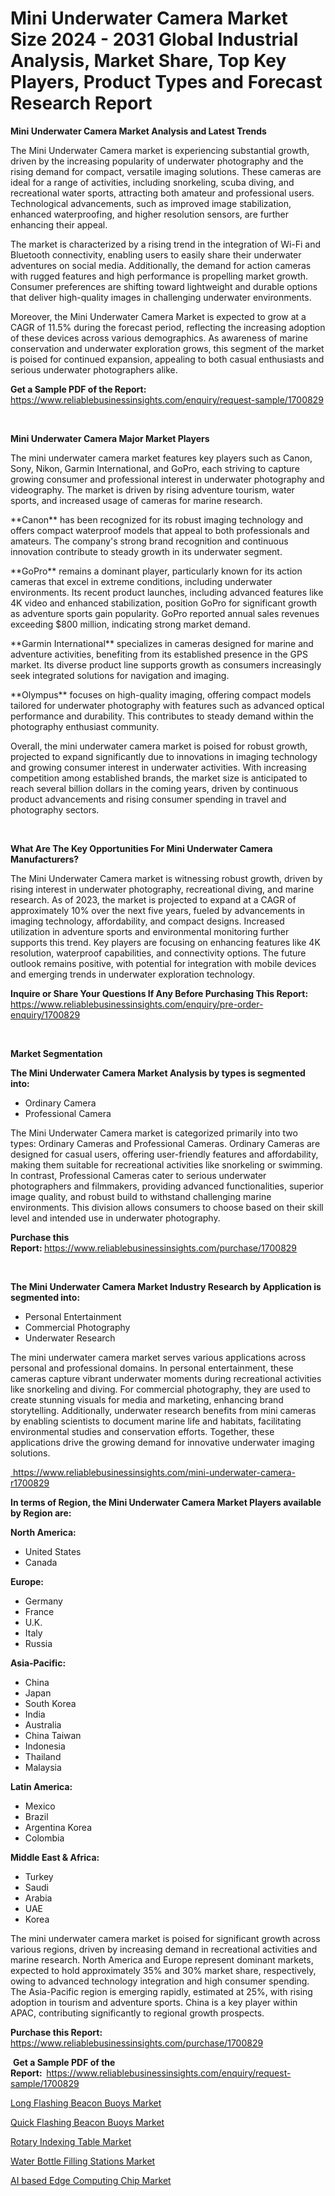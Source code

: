 <p><h1>Mini Underwater Camera Market Size 2024 - 2031 Global Industrial Analysis, Market Share, Top Key Players, Product Types and Forecast Research Report</h1></p><p><strong>Mini Underwater Camera Market Analysis and Latest Trends</strong></p>
<p><p>The Mini Underwater Camera market is experiencing substantial growth, driven by the increasing popularity of underwater photography and the rising demand for compact, versatile imaging solutions. These cameras are ideal for a range of activities, including snorkeling, scuba diving, and recreational water sports, attracting both amateur and professional users. Technological advancements, such as improved image stabilization, enhanced waterproofing, and higher resolution sensors, are further enhancing their appeal.</p><p>The market is characterized by a rising trend in the integration of Wi-Fi and Bluetooth connectivity, enabling users to easily share their underwater adventures on social media. Additionally, the demand for action cameras with rugged features and high performance is propelling market growth. Consumer preferences are shifting toward lightweight and durable options that deliver high-quality images in challenging underwater environments.</p><p>Moreover, the Mini Underwater Camera Market is expected to grow at a CAGR of 11.5% during the forecast period, reflecting the increasing adoption of these devices across various demographics. As awareness of marine conservation and underwater exploration grows, this segment of the market is poised for continued expansion, appealing to both casual enthusiasts and serious underwater photographers alike.</p></p>
<p><strong>Get a Sample PDF of the Report:&nbsp;</strong> <a href="https://www.reliablebusinessinsights.com/enquiry/request-sample/1700829?utm_campaign=41&utm_medium=2&utm_source=Github&utm_content=ia&utm_term=30102024&utm_id=mini-underwater-camera">https://www.reliablebusinessinsights.com/enquiry/request-sample/1700829</a></p>
<p>&nbsp;</p>
<p><strong>Mini Underwater Camera Major Market Players</strong></p>
<p><p>The mini underwater camera market features key players such as Canon, Sony, Nikon, Garmin International, and GoPro, each striving to capture growing consumer and professional interest in underwater photography and videography. The market is driven by rising adventure tourism, water sports, and increased usage of cameras for marine research.</p><p>**Canon** has been recognized for its robust imaging technology and offers compact waterproof models that appeal to both professionals and amateurs. The company's strong brand recognition and continuous innovation contribute to steady growth in its underwater segment.</p><p>**GoPro** remains a dominant player, particularly known for its action cameras that excel in extreme conditions, including underwater environments. Its recent product launches, including advanced features like 4K video and enhanced stabilization, position GoPro for significant growth as adventure sports gain popularity. GoPro reported annual sales revenues exceeding $800 million, indicating strong market demand.</p><p>**Garmin International** specializes in cameras designed for marine and adventure activities, benefiting from its established presence in the GPS market. Its diverse product line supports growth as consumers increasingly seek integrated solutions for navigation and imaging.</p><p>**Olympus** focuses on high-quality imaging, offering compact models tailored for underwater photography with features such as advanced optical performance and durability. This contributes to steady demand within the photography enthusiast community.</p><p>Overall, the mini underwater camera market is poised for robust growth, projected to expand significantly due to innovations in imaging technology and growing consumer interest in underwater activities. With increasing competition among established brands, the market size is anticipated to reach several billion dollars in the coming years, driven by continuous product advancements and rising consumer spending in travel and photography sectors.</p></p>
<p>&nbsp;</p>
<p><strong>What Are The Key Opportunities For Mini Underwater Camera Manufacturers?</strong></p>
<p><p>The Mini Underwater Camera market is witnessing robust growth, driven by rising interest in underwater photography, recreational diving, and marine research. As of 2023, the market is projected to expand at a CAGR of approximately 10% over the next five years, fueled by advancements in imaging technology, affordability, and compact designs. Increased utilization in adventure sports and environmental monitoring further supports this trend. Key players are focusing on enhancing features like 4K resolution, waterproof capabilities, and connectivity options. The future outlook remains positive, with potential for integration with mobile devices and emerging trends in underwater exploration technology.</p></p>
<p><strong>Inquire or Share Your Questions If Any Before Purchasing This Report:</strong> <a href="https://www.reliablebusinessinsights.com/enquiry/pre-order-enquiry/1700829?utm_campaign=41&utm_medium=2&utm_source=Github&utm_content=ia&utm_term=30102024&utm_id=mini-underwater-camera">https://www.reliablebusinessinsights.com/enquiry/pre-order-enquiry/1700829</a></p>
<p>&nbsp;</p>
<p><strong>Market Segmentation</strong></p>
<p><strong>The Mini Underwater Camera Market Analysis by types is segmented into:</strong></p>
<p><ul><li>Ordinary Camera</li><li>Professional Camera</li></ul></p>
<p><p>The Mini Underwater Camera market is categorized primarily into two types: Ordinary Cameras and Professional Cameras. Ordinary Cameras are designed for casual users, offering user-friendly features and affordability, making them suitable for recreational activities like snorkeling or swimming. In contrast, Professional Cameras cater to serious underwater photographers and filmmakers, providing advanced functionalities, superior image quality, and robust build to withstand challenging marine environments. This division allows consumers to choose based on their skill level and intended use in underwater photography.</p></p>
<p><strong>Purchase this Report:&nbsp;</strong><a href="https://www.reliablebusinessinsights.com/purchase/1700829?utm_campaign=41&utm_medium=2&utm_source=Github&utm_content=ia&utm_term=30102024&utm_id=mini-underwater-camera">https://www.reliablebusinessinsights.com/purchase/1700829</a></p>
<p>&nbsp;</p>
<p><strong>The Mini Underwater Camera Market Industry Research by Application is segmented into:</strong></p>
<p><ul><li>Personal Entertainment</li><li>Commercial Photography</li><li>Underwater Research</li></ul></p>
<p><p>The mini underwater camera market serves various applications across personal and professional domains. In personal entertainment, these cameras capture vibrant underwater moments during recreational activities like snorkeling and diving. For commercial photography, they are used to create stunning visuals for media and marketing, enhancing brand storytelling. Additionally, underwater research benefits from mini cameras by enabling scientists to document marine life and habitats, facilitating environmental studies and conservation efforts. Together, these applications drive the growing demand for innovative underwater imaging solutions.</p></p>
<p><a href="https://www.reliablebusinessinsights.com/mini-underwater-camera-r1700829?utm_campaign=41&utm_medium=2&utm_source=Github&utm_content=ia&utm_term=30102024&utm_id=mini-underwater-camera">&nbsp;https://www.reliablebusinessinsights.com/mini-underwater-camera-r1700829</a></p>
<p><strong>In terms of Region, the Mini Underwater Camera Market Players available by Region are:</strong></p>
<p>
    <p> <strong> North America: </strong>
        <ul>
            <li>United States</li>
            <li>Canada</li>
        </ul>
        </p> 
    <p> <strong> Europe: </strong>
        <ul>
            <li>Germany</li>
            <li>France</li>
            <li>U.K.</li>
            <li>Italy</li>
            <li>Russia</li>
        </ul>
        </p> 
    <p> <strong> Asia-Pacific: </strong>
        <ul>
            <li>China</li>
            <li>Japan</li>
            <li>South Korea</li>
            <li>India</li>
            <li>Australia</li>
            <li>China Taiwan</li>
            <li>Indonesia</li>
            <li>Thailand</li>
            <li>Malaysia</li>
        </ul>
        </p> 
    <p> <strong> Latin America: </strong>
        <ul>
            <li>Mexico</li>
            <li>Brazil</li>
            <li>Argentina Korea</li>
            <li>Colombia</li>
        </ul>
        </p> 
    <p> <strong> Middle East & Africa: </strong>
        <ul>
            <li>Turkey</li>
            <li>Saudi</li>
            <li>Arabia</li>
            <li>UAE</li>
            <li>Korea</li>
        </ul>
    </p>
    </p>
<p><p>The mini underwater camera market is poised for significant growth across various regions, driven by increasing demand in recreational activities and marine research. North America and Europe represent dominant markets, expected to hold approximately 35% and 30% market share, respectively, owing to advanced technology integration and high consumer spending. The Asia-Pacific region is emerging rapidly, estimated at 25%, with rising adoption in tourism and adventure sports. China is a key player within APAC, contributing significantly to regional growth prospects.</p></p>
<p><strong>Purchase this Report: </strong><a href="https://www.reliablebusinessinsights.com/purchase/1700829?utm_campaign=41&utm_medium=2&utm_source=Github&utm_content=ia&utm_term=30102024&utm_id=mini-underwater-camera">https://www.reliablebusinessinsights.com/purchase/1700829</a></p>
<p>&nbsp;<strong>Get a Sample PDF of the Report:&nbsp;&nbsp;</strong><a href="https://www.reliablebusinessinsights.com/enquiry/request-sample/1700829?utm_campaign=41&utm_medium=2&utm_source=Github&utm_content=ia&utm_term=30102024&utm_id=mini-underwater-camera">https://www.reliablebusinessinsights.com/enquiry/request-sample/1700829</a></p>
<p><strong></strong></p>
<p><p><a href="https://issuu.com/reportprime-2/docs/long-flashing-beacon-buoys-market-s_a2893db189ac55?utm_campaign=41&utm_medium=2&utm_source=Github&utm_content=ia&utm_term=30102024&utm_id=mini-underwater-camera">Long Flashing Beacon Buoys Market</a></p><p><a href="https://issuu.com/reportprime-2/docs/quick-flashing-beacon-buoys-market-_20ba8401b4e3e9?utm_campaign=41&utm_medium=2&utm_source=Github&utm_content=ia&utm_term=30102024&utm_id=mini-underwater-camera">Quick Flashing Beacon Buoys Market</a></p><p><a href="https://github.com/nifongekclosebn1/Market-Research-Report-List-1/blob/main/rotary-indexing-table-market.md?utm_campaign=41&utm_medium=2&utm_source=Github&utm_content=ia&utm_term=30102024&utm_id=mini-underwater-camera">Rotary Indexing Table Market</a></p><p><a href="https://www.linkedin.com/pulse/in-depth-water-bottle-filling-stations-market-review-e03ce?utm_campaign=41&utm_medium=2&utm_source=Github&utm_content=ia&utm_term=30102024&utm_id=mini-underwater-camera">Water Bottle Filling Stations Market</a></p><p><a href="https://github.com/maximinauago/Market-Research-Report-List-1/blob/main/ai-based-edge-computing-chip-market.md?utm_campaign=41&utm_medium=2&utm_source=Github&utm_content=ia&utm_term=30102024&utm_id=mini-underwater-camera">AI based Edge Computing Chip Market</a></p></p>